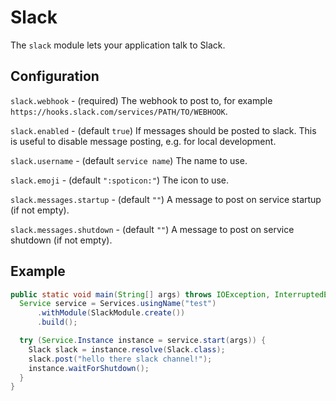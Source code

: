 # Slack

The `slack` module lets your application talk to Slack.

## Configuration

`slack.webhook` - (required) The webhook to post to, for example
`https://hooks.slack.com/services/PATH/TO/WEBHOOK`.

`slack.enabled` - (default `true`) If messages should be posted to slack. This is useful to
disable message posting, e.g. for local development.

`slack.username` - (default `service name`) The name to use.

`slack.emoji` - (default `":spoticon:"`) The icon to use.

`slack.messages.startup` - (default `""`) A message to post on service startup (if not empty).

`slack.messages.shutdown` - (default `""`) A message to post on service shutdown (if not empty).

## Example

```java
public static void main(String[] args) throws IOException, InterruptedException {
  Service service = Services.usingName("test")
      .withModule(SlackModule.create())
      .build();

  try (Service.Instance instance = service.start(args)) {
    Slack slack = instance.resolve(Slack.class);
    slack.post("hello there slack channel!");
    instance.waitForShutdown();
  }
}
```
